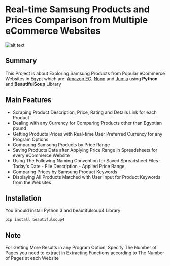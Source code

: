 # Real-time Samsung Products and Prices Comparison from Multiple eCommerce Websites
![alt text](https://i.ytimg.com/vi/a_9NgNI5qlQ/maxresdefault.jpg)
## Summary
This Project is about Exploring Samsung Products from Popular eCommerce Websites in Egypt which are: [Amazon EG](https://www.amazon.eg/s?k=samsung&crid=1PB8FBXEN4SC2&sprefix=samsung%2Caps%2C451&ref=nb_sb_noss_1), [Noon](https://www.noon.com/egypt-en/search/?q=samsung&gclid=CjwKCAjw6fyXBhBgEiwAhhiZsslQkX0jRP1KoQRDzquZahRPU_BQaKiMPCbs_HtxWZTOkd_2kWv7ZBoCxbIQAvD_BwE&utm_campaign=C1000151355N_eg_en_web_searchxxexactandphrasexxbrandpurexx08082022_noon_web_c1000088l_acquisition_sembranded_&utm_medium=cpc&utm_source=C1000088L) and [Jumia](https://www.jumia.com.eg/catalog/?q=samsung) using **Python** and **BeautifulSoup** Library <br>

## Main Features

* Scraping Product Description, Price, Rating and Details Link for each Product
* Dealing with any Currency for Comparing Products other than Egyptian pound
* Getting Products Prices with Real-time User Preferred Currency for any Program Options
* Comparing Samsung Products by Price Range
* Saving Products Data after Applying Price Range in Spreadsheets for every eCommerce Website
* Using The Following Naming Convention for Saved Spreadsheet Files : Today's Date - File Description - Applied Price Range
* Comparing Prices by Samsung Product Keywords
* Displaying All Products Matched with User Input for Product Keywords from the Websites 

## Installation
You Should install Python 3 and beautifulsoup4 Library
```
pip install beautifulsoup4
```
## **Note**
For Getting More Results in any Program Option, Specify The Number of Pages you need to extract in Extracting Functions according to The Number of Pages at each Website 
